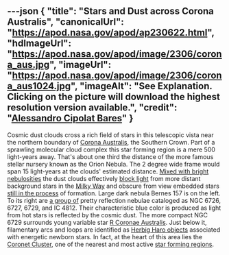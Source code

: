 ---json
{
  "title": "Stars and Dust across Corona Australis",
  "canonicalUrl": "https://apod.nasa.gov/apod/ap230622.html",
  "hdImageUrl": "https://apod.nasa.gov/apod/image/2306/corona_aus.jpg",
  "imageUrl": "https://apod.nasa.gov/apod/image/2306/corona_aus1024.jpg",
  "imageAlt": "See Explanation. Clicking on the picture will download the highest resolution version available.",
  "credit": "[Alessandro Cipolat Bares](https://www.juzaphoto.com/galleria.php?cat=6&srt=mcommento&show=1&tempo=&l=it)"
}
---

Cosmic dust clouds cross a rich field of stars in this telescopic vista near the northern boundary of [Corona Australis](http://www.botproductions.com/stellar/corona_australis.html), the Southern Crown. Part of a sprawling molecular cloud complex this star forming region is a mere 500 light-years away. That's about one third the distance of the more famous stellar nursery known as the Orion Nebula. The 2 degree wide frame would span 15 light-years at the clouds' estimated distance. [Mixed with bright nebulosities](https://ui.adsabs.harvard.edu/abs/1977A%26AS...29...65B/abstract) the dust clouds effectively [block light](https://apod.nasa.gov/apod/ap090425.html) from more distant background stars in the [Milky Way](http://members.nova.org/~sol/chview/chv5.htm) and obscure from view embedded stars [still in the process](http://arxiv.org/abs/1211.6945) of formation. Large dark nebula Bernes 157 is on the left. To its right are [a group of](https://apod.nasa.gov/apod/image/0407/ngc6726_wide_tanlbl1.jpg) pretty reflection nebulae cataloged as NGC 6726, 6727, 6729, and IC 4812. Their characteristic blue color is produced as light from hot stars is reflected by the cosmic dust. The more compact NGC 6729 surrounds young variable star [R Coronae Australis](http://www.solstation.com/stars/r-coraus.htm). Just below it, filamentary arcs and loops are identified as [Herbig Haro objects](https://apod.nasa.gov/apod/ap111027.html) associated with energetic newborn stars. In fact, at the heart of this area lies the [Coronet Cluster](https://chandra.harvard.edu/photo/2007/coronet/), one of the nearest and most active [star forming regions](https://ui.adsabs.harvard.edu/abs/2008hsf2.book..735N/abstract).
